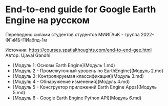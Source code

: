 # End-to-end guide for Google Earth Engine на русском

Переведено силами студентов студентов МИИГАиК - группа 2022-ФГиИБ-ПИабпд-1м

Источник: https://courses.spatialthoughts.com/end-to-end-gee.html
Автор: Ujaval Gandhi

- [Модуль 1: Основы Earth Engine](Модуль 1.md)
- [Модуль 2 - Промежуточный уровень по EarthEngine](Модуль 2.md)
- [Модуль 3: Контролируемая классификация](Модуль 3.md)
- [Модуль 4 - Обнаружение изменений](Модуль 4.md)
- [Модуль 5 - Конструктор приложений Earth Engine Apps](Модуль 5.md)
- [Модуль 6 - Google Earth Engine Python API](Модуль 6.md)